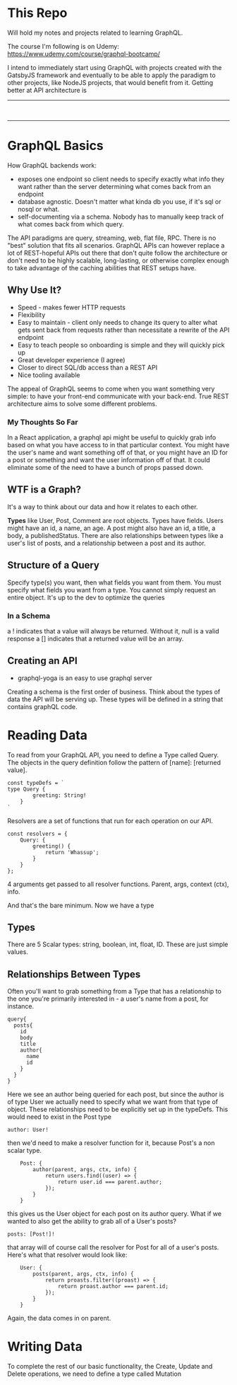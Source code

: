 # This Repo

Will hold my notes and projects related to learning GraphQL.

The course I'm following is on Udemy: https://www.udemy.com/course/graphql-bootcamp/

I intend to immediately start using GraphQL with projects created with the GatsbyJS framework and eventually to be able to apply the paradigm to other projects, like NodeJS projects, that would benefit from it. Getting better at API architecture is

<hr />
<br />
<hr />

# GraphQL Basics

How GraphQL backends work:

-   exposes one endpoint so client needs to specify exactly what info they want rather than the server determining what comes back from an endpoint
-   database agnostic. Doesn't matter what kinda db you use, if it's sql or nosql or what.
-   self-documenting via a schema. Nobody has to manually keep track of what comes back from which query.

The API paradigms are query, streaming, web, flat file, RPC. There is no "best" solution that fits all scenarios. GraphQL APIs can however replace a lot of REST-hopeful APIs out there that don't quite follow the architecture or don't need to be highly scalable, long-lasting, or otherwise complex enough to take advantage of the caching abilities that REST setups have.

## Why Use It?

-   Speed - makes fewer HTTP requests
-   Flexibility
-   Easy to maintain - client only needs to change its query to alter what gets sent back from requests rather than necessitate a rewrite of the API endpoint
-   Easy to teach people so onboarding is simple and they will quickly pick up
-   Great developer experience (I agree)
-   Closer to direct SQL/db access than a REST API
-   Nice tooling available

The appeal of GraphQL seems to come when you want something very simple: to have your front-end communicate with your back-end. True REST architecture aims to solve some different problems.

### My Thoughts So Far
In a React application, a graphql api might be useful to quickly grab info based on what you have access to in that particular context. You might have the user's name and want something off of that, or you might have an ID for a post or something and want the user information off of that. It could eliminate some of the need to have a bunch of props passed down. 

## WTF is a Graph?

It's a way to think about our data and how it relates to each other.

**Types** like User, Post, Comment are root objects. Types have fields. Users might have an id, a name, an age. A post might also have an id, a title, a body, a publishedStatus. There are also relationships between types like a user's list of posts, and a relationship between a post and its author.

## Structure of a Query

Specify type(s) you want, then what fields you want from them. You must specify what fields you want from a type. You cannot simply request an entire object. It's up to the dev to optimize the queries

### In a Schema

a ! indicates that a value will always be returned. Without it, null is a valid response
a [] indicates that a returned value will be an array.

## Creating an API

-   graphql-yoga is an easy to use graphql server

Creating a schema is the first order of business. Think about the types of data the API will be serving up. These types will be defined in a string that contains graphQL code.

# Reading Data

To read from your GraphQL API, you need to define a Type called Query. The objects in the query definition follow the pattern of [name]: [returned value].

```
const typeDefs = `
type Query {
        greeting: String!
    }
`
```

Resolvers are a set of functions that run for each operation on our API.

```
const resolvers = {
	Query: {
		greeting() {
			return 'Whassup';
		}
	}
};
```

4 arguments get passed to all resolver functions. Parent, args, context (ctx), info.

And that's the bare minimum. Now we have a type

## Types

There are 5 Scalar types: string, boolean, int, float, ID. These are just simple values.

## Relationships Between Types

Often you'll want to grab something from a Type that has a relationship to the one you're primarily interested in - a user's name from a post, for instance.

```
query{
  posts{
    id
    body
    title
    author{
      name
      id
    }
  }
}
```

Here we see an author being queried for each post, but since the author is of type User we actually need to specify what we want from that type of object. These relationships need to be explicitly set up in the typeDefs. This would need to exist in the Post type

```
author: User!
```

then we'd need to make a resolver function for it, because Post's a non scalar type.

```
	Post: {
		author(parent, args, ctx, info) {
			return users.find((user) => {
				return user.id === parent.author;
			});
		}
	}
```

this gives us the User object for each post on its author query. What if we wanted to also get the ability to grab all of a User's posts?

```
posts: [Post!]!
```

that array will of course call the resolver for Post for all of a user's posts. Here's what that resolver would look like:

```
	User: {
		posts(parent, args, ctx, info) {
			return proasts.filter((proast) => {
				return proast.author === parent.id;
			});
		}
	}
```

Again, the data comes in on parent.

# Writing Data

To complete the rest of our basic functionality, the Create, Update and Delete operations, we need to define a type called Mutation

```

```
